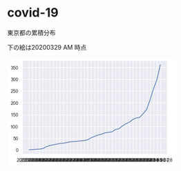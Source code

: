 # covid-19

東京都の累積分布


下の絵は20200329 AM 時点


![](https://github.com/nomori/covid-19/blob/master/img/20200328.png)
